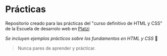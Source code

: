 # Prácticas

Repositorio creado para las prácticas del "curso definitivo de HTML y CSS" de la Escuela de desarrolo web en [Platzi](https://platzi.com/ "Platzi")

*Se incluyen ejemplos prácticos sobre los fundamentos en HTML y CSS* 🐼

> Nunca pares de aprender y prácticar.